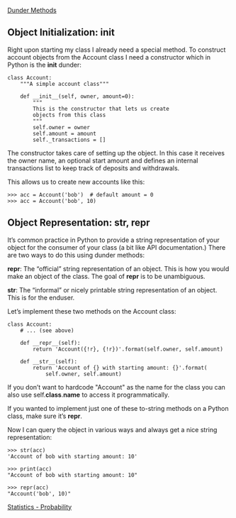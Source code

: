 [Dunder Methods](https://dbader.org/blog/python-dunder-methods)


## Object Initialization: __init__
Right upon starting my class I already need a special method. To construct account objects from the Account class I need a constructor which in Python is the __init__ dunder:

```
class Account:
    """A simple account class"""

    def __init__(self, owner, amount=0):
        """
        This is the constructor that lets us create
        objects from this class
        """
        self.owner = owner
        self.amount = amount
        self._transactions = []
```
The constructor takes care of setting up the object. In this case it receives the owner name, an optional start amount and defines an internal transactions list to keep track of deposits and withdrawals.

This allows us to create new accounts like this:

```
>>> acc = Account('bob')  # default amount = 0
>>> acc = Account('bob', 10)
```

## Object Representation: __str__, __repr__
It’s common practice in Python to provide a string representation of your object for the consumer of your class (a bit like API documentation.) There are two ways to do this using dunder methods:

__repr__: The “official” string representation of an object. This is how you would make an object of the class. The goal of __repr__ is to be unambiguous.

__str__: The “informal” or nicely printable string representation of an object. This is for the enduser.

Let’s implement these two methods on the Account class:

```
class Account:
    # ... (see above)

    def __repr__(self):
        return 'Account({!r}, {!r})'.format(self.owner, self.amount)

    def __str__(self):
        return 'Account of {} with starting amount: {}'.format(
            self.owner, self.amount)
```

If you don’t want to hardcode "Account" as the name for the class you can also use self.__class__.__name__ to access it programmatically.

If you wanted to implement just one of these to-string methods on a Python class, make sure it’s __repr__.

Now I can query the object in various ways and always get a nice string representation:

```
>>> str(acc)
'Account of bob with starting amount: 10'

>>> print(acc)
"Account of bob with starting amount: 10"

>>> repr(acc)
"Account('bob', 10)"
```

[Statistics - Probability](https://www.dataquest.io/blog/basic-statistics-in-python-probability/)

